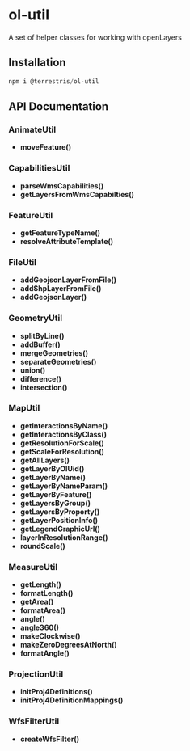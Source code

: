 # ol-util

A set of helper classes for working with openLayers

## Installation

```javascript static
npm i @terrestris/ol-util
```

## API Documentation

### AnimateUtil

  - **moveFeature()**

### CapabilitiesUtil

  - **parseWmsCapabilities()**
  - **getLayersFromWmsCapabilties()**

### FeatureUtil

  - **getFeatureTypeName()**
  - **resolveAttributeTemplate()**

### FileUtil

  - **addGeojsonLayerFromFile()**
  - **addShpLayerFromFile()**
  - **addGeojsonLayer()**

### GeometryUtil

  - **splitByLine()**
  - **addBuffer()**
  - **mergeGeometries()**
  - **separateGeometries()**
  - **union()**
  - **difference()**
  - **intersection()**

### MapUtil

  - **getInteractionsByName()**
  - **getInteractionsByClass()**
  - **getResolutionForScale()**
  - **getScaleForResolution()**
  - **getAllLayers()**
  - **getLayerByOlUid()**
  - **getLayerByName()**
  - **getLayerByNameParam()**
  - **getLayerByFeature()**
  - **getLayersByGroup()**
  - **getLayersByProperty()**
  - **getLayerPositionInfo()**
  - **getLegendGraphicUrl()**
  - **layerInResolutionRange()**
  - **roundScale()**

### MeasureUtil

  - **getLength()**
  - **formatLength()**
  - **getArea()**
  - **formatArea()**
  - **angle()**
  - **angle360()**
  - **makeClockwise()**
  - **makeZeroDegreesAtNorth()**
  - **formatAngle()**

### ProjectionUtil

  - **initProj4Definitions()**
  - **initProj4DefinitionMappings()**

### WfsFilterUtil

  - **createWfsFilter()**
